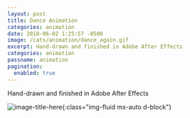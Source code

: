 ```yaml
---
layout: post
title: Dance Animation
categories: animation
date: 2018-06-02 1:25:57 -0500
image: /cats/animation/dance_again.gif
excerpt: Hand-drawn and finished in Adobe After Effects
categories: animation
passname: animation
pagination:
  enabled: true
---
```


Hand-drawn and finished in Adobe After Effects

![image-title-here](/assets/img/cats/animation/dance_again.gif){:class="img-fluid mx-auto d-block"}
